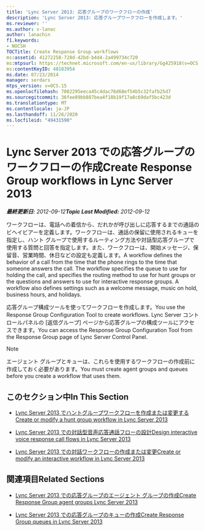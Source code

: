 ```yaml
---
title: 'Lync Server 2013: 応答グループのワークフローの作成'
description: 'Lync Server 2013: 応答グループワークフローを作成します。'
ms.reviewer: ''
ms.author: v-lanac
author: lanachin
f1.keywords:
- NOCSH
TOCTitle: Create Response Group workflows
ms:assetid: 41272258-728d-42bd-b4d4-2a499734c720
ms:mtpsurl: https://technet.microsoft.com/en-us/library/Gg425918(v=OCS.15)
ms:contentKeyID: 48183954
ms.date: 07/23/2014
manager: serdars
mtps_version: v=OCS.15
ms.openlocfilehash: 7082295eeca45c4dac76d68ef54b5c32fafb25d7
ms.sourcegitcommit: 36fee89bb887bea4f18b19f17a8c69daf5bc423d
ms.translationtype: MT
ms.contentlocale: ja-JP
ms.lasthandoff: 11/26/2020
ms.locfileid: "49431590"
---
```

# <a name="create-response-group-workflows-in-lync-server-2013"></a><span data-ttu-id="4ebc0-103">Lync Server 2013 での応答グループのワークフローの作成</span><span class="sxs-lookup"><span data-stu-id="4ebc0-103">Create Response Group workflows in Lync Server 2013</span></span>

<div data-xmlns="http://www.w3.org/1999/xhtml">

<div class="topic" data-xmlns="http://www.w3.org/1999/xhtml" data-msxsl="urn:schemas-microsoft-com:xslt" data-cs="https://msdn.microsoft.com/">

<div data-asp="https://msdn2.microsoft.com/asp">



</div>

<div id="mainSection">

<div id="mainBody"><span data-ttu-id="4ebc0-104">

<span> </span></span><span class="sxs-lookup"><span data-stu-id="4ebc0-104">

<span> </span></span></span>

<span data-ttu-id="4ebc0-105">_**最終更新日:** 2012-09-12_</span><span class="sxs-lookup"><span data-stu-id="4ebc0-105">_**Topic Last Modified:** 2012-09-12_</span></span>

<span data-ttu-id="4ebc0-p101">ワークフローは、電話への着信から、だれかが呼び出しに応答するまでの通話のビヘイビアーを定義します。ワークフローは、通話の保留に使用されるキューを指定し、ハント グループで使用するルーティング方法や対話型応答グループで使用する質問と回答を指定します。また、ワークフローは、開始メッセージ、保留音、営業時間、休日などの設定も定義します。</span><span class="sxs-lookup"><span data-stu-id="4ebc0-p101">A workflow defines the behavior of a call from the time that the phone rings to the time that someone answers the call. The workflow specifies the queue to use for holding the call, and specifies the routing method to use for hunt groups or the questions and answers to use for interactive response groups. A workflow also defines settings such as a welcome message, music on hold, business hours, and holidays.</span></span>

<span data-ttu-id="4ebc0-109">応答グループ構成ツールを使ってワークフローを作成します。</span><span class="sxs-lookup"><span data-stu-id="4ebc0-109">You use the Response Group Configuration Tool to create workflows.</span></span> <span data-ttu-id="4ebc0-110">Lync Server コントロールパネルの [返信グループ] ページから応答グループの構成ツールにアクセスできます。</span><span class="sxs-lookup"><span data-stu-id="4ebc0-110">You can access the Response Group Configuration Tool from the Response Group page of Lync Server Control Panel.</span></span>

<div>


> [!NOTE]  
> <span data-ttu-id="4ebc0-111">エージェント グループとキューは、これらを使用するワークフローの作成前に作成しておく必要があります。</span><span class="sxs-lookup"><span data-stu-id="4ebc0-111">You must create agent groups and queues before you create a workflow that uses them.</span></span>



</div>

<div>

## <a name="in-this-section"></a><span data-ttu-id="4ebc0-112">このセクション中</span><span class="sxs-lookup"><span data-stu-id="4ebc0-112">In This Section</span></span>

  - [<span data-ttu-id="4ebc0-113">Lync Server 2013 でハントグループワークフローを作成または変更する</span><span class="sxs-lookup"><span data-stu-id="4ebc0-113">Create or modify a hunt group workflow in Lync Server 2013</span></span>](lync-server-2013-create-or-modify-a-hunt-group-workflow.md)

  - [<span data-ttu-id="4ebc0-114">Lync Server 2013 での対話型音声応答通話フローの設計</span><span class="sxs-lookup"><span data-stu-id="4ebc0-114">Design interactive voice response call flows in Lync Server 2013</span></span>](lync-server-2013-design-interactive-voice-response-call-flows.md)

  - [<span data-ttu-id="4ebc0-115">Lync Server 2013 での対話ワークフローの作成または変更</span><span class="sxs-lookup"><span data-stu-id="4ebc0-115">Create or modify an interactive workflow in Lync Server 2013</span></span>](lync-server-2013-create-or-modify-an-interactive-workflow.md)

</div>

<div>

## <a name="related-sections"></a><span data-ttu-id="4ebc0-116">関連項目</span><span class="sxs-lookup"><span data-stu-id="4ebc0-116">Related Sections</span></span>

  - [<span data-ttu-id="4ebc0-117">Lync Server 2013 での応答グループのエージェント グループの作成</span><span class="sxs-lookup"><span data-stu-id="4ebc0-117">Create Response Group agent groups Lync Server 2013</span></span>](lync-server-2013-create-response-group-agent-groups.md)

  - [<span data-ttu-id="4ebc0-118">Lync Server 2013 での応答グループのキューの作成</span><span class="sxs-lookup"><span data-stu-id="4ebc0-118">Create Response Group queues in Lync Server 2013</span></span>](lync-server-2013-create-response-group-queues.md)

<span data-ttu-id="4ebc0-119"></div>

</div>

<span> </span>

</div>

</div>

</span><span class="sxs-lookup"><span data-stu-id="4ebc0-119"></div>

</div>

<span> </span>

</div>

</div>

</span></span></div>

